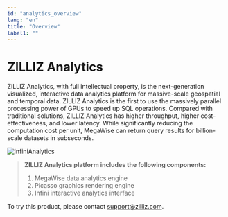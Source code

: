 ```yaml
---
id: "analytics_overview"
lang: "en"
title: "Overview"
label1: ""
---
```

# ZILLIZ Analytics

ZILLIZ Analytics, with full intellectual property, is the next-generation visualized, interactive data analytics platform for massive-scale geospatial and temporal data. ZILLIZ Analytics is the first to use the massively parallel processing power of GPUs to speed up SQL operations. Compared with traditional solutions, ZILLIZ Analytics has higher throughput, higher cost-effectiveness, and lower latency. While significantly reducing the computation cost per unit, MegaWise can return query results for billion-scale datasets in subseconds.

![InfiniAnalytics](./assets/InfiniAnalytics_en.jpg)

> **ZILLIZ Analytics platform includes the following components:**
> 1. MegaWise data analytics engine
> 2. Picasso graphics rendering engine
> 3. Infini interactive analytics interface

To try this product, please contact support@zilliz.com.
